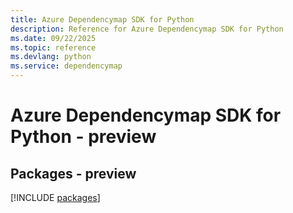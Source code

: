 ```yaml
---
title: Azure Dependencymap SDK for Python
description: Reference for Azure Dependencymap SDK for Python
ms.date: 09/22/2025
ms.topic: reference
ms.devlang: python
ms.service: dependencymap
---
```

# Azure Dependencymap SDK for Python - preview
## Packages - preview
[!INCLUDE [packages](dependencymap-index.md)]